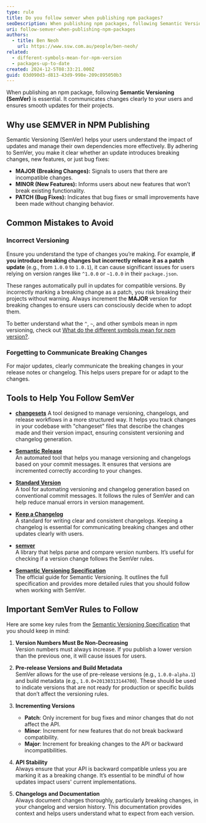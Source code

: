 ```yaml
---
type: rule
title: Do you follow semver when publishing npm packages?
seoDescription: When publishing npm packages, following Semantic Versioning (SemVer) is important for communicate changes clearly and maintain compatibility for your users. Learn how to manage versions responsibly and build trust with your user.  
uri: follow-semver-when-publishing-npm-packages
authors:
  - title: Ben Neoh
    url: https://www.ssw.com.au/people/ben-neoh/
related:
  - different-symbols-mean-for-npm-version
  - packages-up-to-date
created: 2024-12-5T08:33:21.000Z
guid: 03d090d3-d813-43d9-998e-209c895050b3
---
```


When publishing an npm package, following **Semantic Versioning (SemVer)** is essential. It communicates changes clearly to your users and ensures smooth updates for their projects.

<!--endintro-->

## Why use SEMVER in NPM Publishing

Semantic Versioning (SemVer) helps your users understand the impact of updates and manage their own dependencies more effectively. By adhering to SemVer, you make it clear whether an update introduces breaking changes, new features, or just bug fixes:

* **MAJOR (Breaking Changes):** Signals to users that there are incompatible changes.
* **MINOR (New Features):** Informs users about new features that won’t break existing functionality.
* **PATCH (Bug Fixes):** Indicates that bug fixes or small improvements have been made without changing behavior.

## Common Mistakes to Avoid

### Incorrect Versioning

Ensure you understand the type of changes you’re making. For example, **if you introduce breaking changes but incorrectly release it as a patch update** (e.g., from `1.0.0` to `1.0.1`), it can cause significant issues for users relying on version ranges like `^1.0.0` or `~1.0.0` in their `package.json`.  

These ranges automatically pull in updates for compatible versions. By incorrectly marking a breaking change as a patch, you risk breaking their projects without warning. Always increment the **MAJOR** version for breaking changes to ensure users can consciously decide when to adopt them.

To better understand what the `^`, `~`, and other symbols mean in npm versioning, check out [What do the different symbols mean for npm version?](https://www.ssw.com.au/rules/different-symbols-mean-for-npm-version).  

### Forgetting to Communicate Breaking Changes

For major updates, clearly communicate the breaking changes in your release notes or changelog. This helps users prepare for or adapt to the changes.

## Tools to Help You Follow SemVer

* **[changesets](https://www.npmjs.com/package/changeset)**
  A tool designed to manage versioning, changelogs, and release workflows in a more structured way. It helps you track changes in your codebase with "changeset" files that describe the changes made and their version impact, ensuring consistent versioning and changelog generation.
  
* **[Semantic Release](https://semantic-release.gitbook.io/)**  
  An automated tool that helps you manage versioning and changelogs based on your commit messages. It ensures that versions are incremented correctly according to your changes.

* **[Standard Version](https://github.com/conventional-changelog/standard-version)**  
  A tool for automating versioning and changelog generation based on conventional commit messages. It follows the rules of SemVer and can help reduce manual errors in version management.

* **[Keep a Changelog](https://keepachangelog.com/)**  
  A standard for writing clear and consistent changelogs. Keeping a changelog is essential for communicating breaking changes and other updates clearly with users.

* **[semver](https://www.npmjs.com/package/semver)**  
  A library that helps parse and compare version numbers. It’s useful for checking if a version change follows the SemVer rules.

* **[Semantic Versioning Specification](https://github.com/semver/semver/blob/master/semver.md)**  
  The official guide for Semantic Versioning. It outlines the full specification and provides more detailed rules that you should follow when working with SemVer.

## Important SemVer Rules to Follow

Here are some key rules from the [Semantic Versioning Specification](https://github.com/semver/semver/blob/master/semver.md) that you should keep in mind:

1. **Version Numbers Must Be Non-Decreasing**  
   Version numbers must always increase. If you publish a lower version than the previous one, it will cause issues for users.

2. **Pre-release Versions and Build Metadata**  
   SemVer allows for the use of pre-release versions (e.g., `1.0.0-alpha.1`) and build metadata (e.g., `1.0.0+20130313144700`). These should be used to indicate versions that are not ready for production or specific builds that don’t affect the versioning rules.

3. **Incrementing Versions**  
   * **Patch**: Only increment for bug fixes and minor changes that do not affect the API.  
   * **Minor**: Increment for new features that do not break backward compatibility.  
   * **Major**: Increment for breaking changes to the API or backward incompatibilities.

4. **API Stability**  
   Always ensure that your API is backward compatible unless you are marking it as a breaking change. It’s essential to be mindful of how updates impact users' current implementations.

5. **Changelogs and Documentation**  
   Always document changes thoroughly, particularly breaking changes, in your changelog and version history. This documentation provides context and helps users understand what to expect from each version.  
